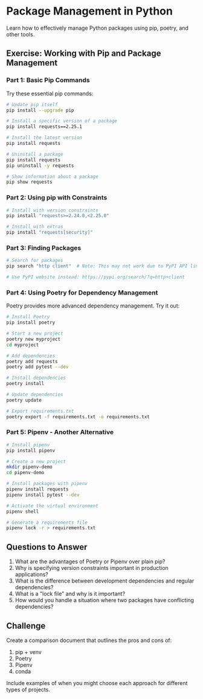 # Package Management in Python

Learn how to effectively manage Python packages using pip, poetry, and other tools.

## Exercise: Working with Pip and Package Management

### Part 1: Basic Pip Commands

Try these essential pip commands:

```bash
# Update pip itself
pip install --upgrade pip

# Install a specific version of a package
pip install requests==2.25.1

# Install the latest version
pip install requests

# Uninstall a package
pip install requests
pip uninstall -y requests

# Show information about a package
pip show requests
```

### Part 2: Using pip with Constraints

```bash
# Install with version constraints
pip install "requests>=2.24.0,<2.25.0"

# Install with extras
pip install "requests[security]"
```

### Part 3: Finding Packages

```bash
# Search for packages
pip search "http client"  # Note: This may not work due to PyPI API limitations

# Use PyPI website instead: https://pypi.org/search/?q=http+client
```

### Part 4: Using Poetry for Dependency Management

Poetry provides more advanced dependency management. Try it out:

```bash
# Install Poetry
pip install poetry

# Start a new project
poetry new myproject
cd myproject

# Add dependencies
poetry add requests
poetry add pytest --dev

# Install dependencies
poetry install

# Update dependencies
poetry update

# Export requirements.txt
poetry export -f requirements.txt -o requirements.txt
```

### Part 5: Pipenv - Another Alternative

```bash
# Install pipenv
pip install pipenv

# Create a new project
mkdir pipenv-demo
cd pipenv-demo

# Install packages with pipenv
pipenv install requests
pipenv install pytest --dev

# Activate the virtual environment
pipenv shell

# Generate a requirements file
pipenv lock -r > requirements.txt
```

## Questions to Answer

1. What are the advantages of Poetry or Pipenv over plain pip?
2. Why is specifying version constraints important in production applications?
3. What is the difference between development dependencies and regular dependencies?
4. What is a "lock file" and why is it important?
5. How would you handle a situation where two packages have conflicting dependencies?

## Challenge

Create a comparison document that outlines the pros and cons of:
1. pip + venv
2. Poetry
3. Pipenv
4. conda

Include examples of when you might choose each approach for different types of projects.
